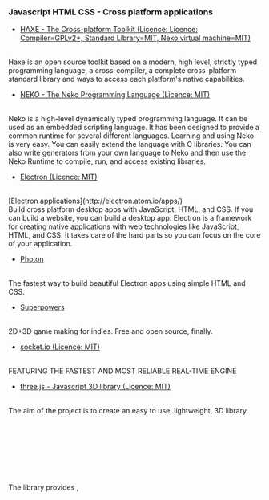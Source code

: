 ### Javascript HTML CSS - Cross platform applications


- [HAXE - The Cross-platform Toolkit (Licence: Licence: Compiler=GPLv2+, Standard Library=MIT, Neko virtual machine=MIT)](http://haxe.org/)
<br>
Haxe is an open source toolkit based on a modern, high level, strictly typed programming language, a cross-compiler, a complete cross-platform standard library and ways to access each platform's native capabilities.


- [NEKO - The Neko Programming Language (Licence: MIT)](http://nekovm.org/)
<br>
Neko is a high-level dynamically typed programming language. It can be used as an embedded scripting language. It has been designed to provide a common runtime for several different languages. Learning and using Neko is very easy. You can easily extend the language with C libraries. You can also write generators from your own language to Neko and then use the Neko Runtime to compile, run, and access existing libraries.


- [Electron (Licence: MIT)](http://electron.atom.io/)
<br>
[Electron applications](http://electron.atom.io/apps/)
<br>
Build cross platform desktop apps with JavaScript, HTML, and CSS. If you can build a website, you can build a desktop app. Electron is a framework for creating native applications with web technologies like JavaScript, HTML, and CSS. It takes care of the hard parts so you can focus on the core of your application.


- [Photon](http://photonkit.com/)
<br>
The fastest way to build beautiful Electron apps using simple HTML and CSS.


- [Superpowers](http://superpowers-html5.com/index.en.html)
<br>
2D+3D game making for indies. Free and open source, finally.


- [socket.io (Licence: MIT)](http://socket.io/)
<br>
FEATURING THE FASTEST AND MOST RELIABLE REAL-TIME ENGINE


- [three.js - Javascript 3D library (Licence: MIT)](https://threejs.org/)
<br>
The aim of the project is to create an easy to use, lightweight, 3D library. The library provides <canvas>, <svg>, CSS3D and WebGL renderers.


